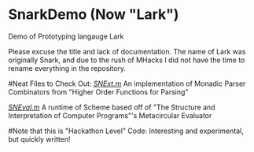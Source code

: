 SnarkDemo (Now "Lark")
=========

Demo of Prototyping langauge Lark

Please excuse the title and lack of documentation. The name of Lark was originally Snark, and due to the rush of MHacks
I did not have the time to rename everything in the repository.

#Neat Files to Check Out:
[_SNExt.m_](https://github.com/nateburgers/SnarkDemo/blob/master/SnarkDemo/SNExt.m) An implementation of Monadic Parser Combinators from "Higher Order Functions for Parsing"

[_SNEval.m_](https://github.com/nateburgers/SnarkDemo/blob/master/SnarkDemo/SNEval.m) A runtime of Scheme based off of "The Structure and Interpretation of Computer Programs"'s Metacircular Evaluator 

#Note that this is "Hackathon Level" Code: Interesting and experimental, but quickly written!

